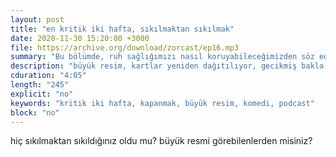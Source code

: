 ```yaml
---
layout: post
title: "en kritik iki hafta, sıkılmaktan sıkılmak"
date: 2020-11-30 15:20:00 +3000
file: https://archive.org/download/zorcast/ep16.mp3
summary: "Bu bölümde, ruh sağlığımızı nasıl koruyabileceğimizden söz ediyoruz"
description: "büyük resim, kartlar yeniden dağıtılıyor, gecikmiş bakla sendromu."
cduration: "4:05" 
length: "245"
explicit: "no" 
keywords: "kritik iki hafta, kapanmak, büyük resim, komedi, podcast"
block: "no" 
---
```




hiç sıkılmaktan sıkıldığınız oldu mu? büyük resmi görebilenlerden misiniz? 